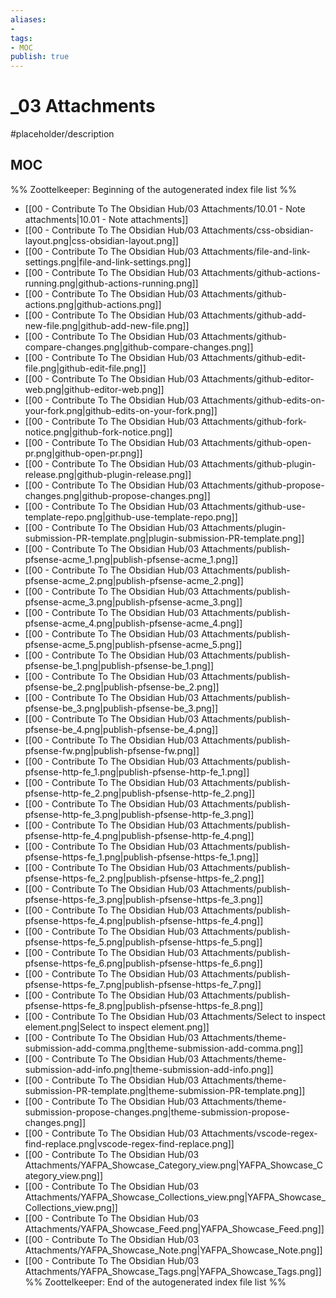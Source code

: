 ```yaml
---
aliases:
- 
tags:
- MOC
publish: true
---
```


# _03 Attachments

#placeholder/description 

## MOC

%% Zoottelkeeper: Beginning of the autogenerated index file list  %%
-  [[00 - Contribute To The Obsidian Hub/03 Attachments/10.01 - Note attachments|10.01 - Note attachments]]
-  [[00 - Contribute To The Obsidian Hub/03 Attachments/css-obsidian-layout.png|css-obsidian-layout.png]]
-  [[00 - Contribute To The Obsidian Hub/03 Attachments/file-and-link-settings.png|file-and-link-settings.png]]
-  [[00 - Contribute To The Obsidian Hub/03 Attachments/github-actions-running.png|github-actions-running.png]]
-  [[00 - Contribute To The Obsidian Hub/03 Attachments/github-actions.png|github-actions.png]]
-  [[00 - Contribute To The Obsidian Hub/03 Attachments/github-add-new-file.png|github-add-new-file.png]]
-  [[00 - Contribute To The Obsidian Hub/03 Attachments/github-compare-changes.png|github-compare-changes.png]]
-  [[00 - Contribute To The Obsidian Hub/03 Attachments/github-edit-file.png|github-edit-file.png]]
-  [[00 - Contribute To The Obsidian Hub/03 Attachments/github-editor-web.png|github-editor-web.png]]
-  [[00 - Contribute To The Obsidian Hub/03 Attachments/github-edits-on-your-fork.png|github-edits-on-your-fork.png]]
-  [[00 - Contribute To The Obsidian Hub/03 Attachments/github-fork-notice.png|github-fork-notice.png]]
-  [[00 - Contribute To The Obsidian Hub/03 Attachments/github-open-pr.png|github-open-pr.png]]
-  [[00 - Contribute To The Obsidian Hub/03 Attachments/github-plugin-release.png|github-plugin-release.png]]
-  [[00 - Contribute To The Obsidian Hub/03 Attachments/github-propose-changes.png|github-propose-changes.png]]
-  [[00 - Contribute To The Obsidian Hub/03 Attachments/github-use-template-repo.png|github-use-template-repo.png]]
-  [[00 - Contribute To The Obsidian Hub/03 Attachments/plugin-submission-PR-template.png|plugin-submission-PR-template.png]]
-  [[00 - Contribute To The Obsidian Hub/03 Attachments/publish-pfsense-acme_1.png|publish-pfsense-acme_1.png]]
-  [[00 - Contribute To The Obsidian Hub/03 Attachments/publish-pfsense-acme_2.png|publish-pfsense-acme_2.png]]
-  [[00 - Contribute To The Obsidian Hub/03 Attachments/publish-pfsense-acme_3.png|publish-pfsense-acme_3.png]]
-  [[00 - Contribute To The Obsidian Hub/03 Attachments/publish-pfsense-acme_4.png|publish-pfsense-acme_4.png]]
-  [[00 - Contribute To The Obsidian Hub/03 Attachments/publish-pfsense-acme_5.png|publish-pfsense-acme_5.png]]
-  [[00 - Contribute To The Obsidian Hub/03 Attachments/publish-pfsense-be_1.png|publish-pfsense-be_1.png]]
-  [[00 - Contribute To The Obsidian Hub/03 Attachments/publish-pfsense-be_2.png|publish-pfsense-be_2.png]]
-  [[00 - Contribute To The Obsidian Hub/03 Attachments/publish-pfsense-be_3.png|publish-pfsense-be_3.png]]
-  [[00 - Contribute To The Obsidian Hub/03 Attachments/publish-pfsense-be_4.png|publish-pfsense-be_4.png]]
-  [[00 - Contribute To The Obsidian Hub/03 Attachments/publish-pfsense-fw.png|publish-pfsense-fw.png]]
-  [[00 - Contribute To The Obsidian Hub/03 Attachments/publish-pfsense-http-fe_1.png|publish-pfsense-http-fe_1.png]]
-  [[00 - Contribute To The Obsidian Hub/03 Attachments/publish-pfsense-http-fe_2.png|publish-pfsense-http-fe_2.png]]
-  [[00 - Contribute To The Obsidian Hub/03 Attachments/publish-pfsense-http-fe_3.png|publish-pfsense-http-fe_3.png]]
-  [[00 - Contribute To The Obsidian Hub/03 Attachments/publish-pfsense-http-fe_4.png|publish-pfsense-http-fe_4.png]]
-  [[00 - Contribute To The Obsidian Hub/03 Attachments/publish-pfsense-https-fe_1.png|publish-pfsense-https-fe_1.png]]
-  [[00 - Contribute To The Obsidian Hub/03 Attachments/publish-pfsense-https-fe_2.png|publish-pfsense-https-fe_2.png]]
-  [[00 - Contribute To The Obsidian Hub/03 Attachments/publish-pfsense-https-fe_3.png|publish-pfsense-https-fe_3.png]]
-  [[00 - Contribute To The Obsidian Hub/03 Attachments/publish-pfsense-https-fe_4.png|publish-pfsense-https-fe_4.png]]
-  [[00 - Contribute To The Obsidian Hub/03 Attachments/publish-pfsense-https-fe_5.png|publish-pfsense-https-fe_5.png]]
-  [[00 - Contribute To The Obsidian Hub/03 Attachments/publish-pfsense-https-fe_6.png|publish-pfsense-https-fe_6.png]]
-  [[00 - Contribute To The Obsidian Hub/03 Attachments/publish-pfsense-https-fe_7.png|publish-pfsense-https-fe_7.png]]
-  [[00 - Contribute To The Obsidian Hub/03 Attachments/publish-pfsense-https-fe_8.png|publish-pfsense-https-fe_8.png]]
-  [[00 - Contribute To The Obsidian Hub/03 Attachments/Select to inspect element.png|Select to inspect element.png]]
-  [[00 - Contribute To The Obsidian Hub/03 Attachments/theme-submission-add-comma.png|theme-submission-add-comma.png]]
-  [[00 - Contribute To The Obsidian Hub/03 Attachments/theme-submission-add-info.png|theme-submission-add-info.png]]
-  [[00 - Contribute To The Obsidian Hub/03 Attachments/theme-submission-PR-template.png|theme-submission-PR-template.png]]
-  [[00 - Contribute To The Obsidian Hub/03 Attachments/theme-submission-propose-changes.png|theme-submission-propose-changes.png]]
-  [[00 - Contribute To The Obsidian Hub/03 Attachments/vscode-regex-find-replace.png|vscode-regex-find-replace.png]]
-  [[00 - Contribute To The Obsidian Hub/03 Attachments/YAFPA_Showcase_Category_view.png|YAFPA_Showcase_Category_view.png]]
-  [[00 - Contribute To The Obsidian Hub/03 Attachments/YAFPA_Showcase_Collections_view.png|YAFPA_Showcase_Collections_view.png]]
-  [[00 - Contribute To The Obsidian Hub/03 Attachments/YAFPA_Showcase_Feed.png|YAFPA_Showcase_Feed.png]]
-  [[00 - Contribute To The Obsidian Hub/03 Attachments/YAFPA_Showcase_Note.png|YAFPA_Showcase_Note.png]]
-  [[00 - Contribute To The Obsidian Hub/03 Attachments/YAFPA_Showcase_Tags.png|YAFPA_Showcase_Tags.png]]
%% Zoottelkeeper: End of the autogenerated index file list  %%
